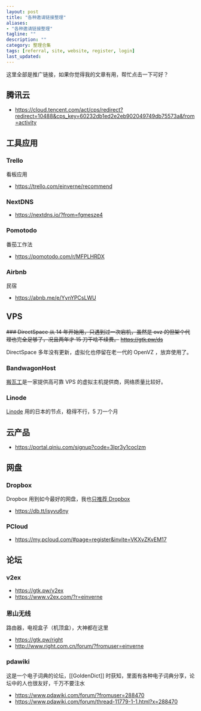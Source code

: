 ```yaml
---
layout: post
title: "各种邀请链接整理"
aliases:
- "各种邀请链接整理"
tagline: ""
description: ""
category: 整理合集
tags: [referral, site, website, register, login]
last_updated:
---
```


这里全部是推广链接，如果你觉得我的文章有用，帮忙点击一下可好？

## 腾讯云

- <https://cloud.tencent.com/act/cps/redirect?redirect=10488&cps_key=60232db1ed2e2eb902049749db75573a&from=activity>

## 工具应用

### Trello
看板应用

- <https://trello.com/einverne/recommend>

### NextDNS

- <https://nextdns.io/?from=fgmesze4>

### Pomotodo
番茄工作法

- <https://pomotodo.com/r/MFPLHRDX>

### Airbnb
民宿

- <https://abnb.me/e/YynYPCsLWU>

## VPS

~~### DirectSpace
从 14 年开始用，只遇到过一次宕机，虽然是 ovz 的但架个代理也完全足够了，况且两年才 15 刀干啥不续费。~~
~~<https://gtk.pw/ds>~~

DirectSpace 多年没有更新，虚拟化也停留在老一代的 OpenVZ ，放弃使用了。

### BandwagonHost
[搬瓦工](https://gtk.pw/bwg)是一家提供高可靠 VPS 的虚拟主机提供商，网络质量比较好。

### Linode
[Linode](https://gtk.pw/linode) 用的日本的节点，稳得不行，5 刀一个月


## 云产品

- <https://portal.qiniu.com/signup?code=3lpr3y1coclzm>

## 网盘

### Dropbox
Dropbox 用到如今最好的网盘，我也[只推荐 Dropbox](/post/2015/07/dropbox-tips.html)

- <https://db.tt/isyvu6ny>

### PCloud

- <https://my.pcloud.com/#page=register&invite=VKXvZKvEM17>

## 论坛

### v2ex

- <https://gtk.pw/v2ex>
- <https://www.v2ex.com/?r=einverne>

### 恩山无线
路由器，电视盒子（机顶盒），大神都在这里

- <https://gtk.pw/right>
- <http://www.right.com.cn/forum/?fromuser=einverne>

### pdawiki
这是一个电子词典的论坛，[[GoldenDict]] 时获知，里面有各种电子词典分享，论坛中的人也很友好，千万不要注水

- <https://www.pdawiki.com/forum/?fromuser=288470>
- <https://www.pdawiki.com/forum/thread-11779-1-1.html?x=288470>

